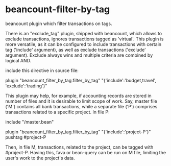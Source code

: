 # beancount-filter-by-tag


beancount plugin which filter transactions on tags.

There is an "exclude_tag" plugin, shipped with beancount, which allows to exclude transactions,
ignores transactions tagged as 'virtual'. This plugin is more versatile, as it can be configured
to include transactions with certain tag ('include' argument), as well as exclude transactions 
('exclude' argument). Exclude always wins and multiple criteria are combined by logical AND.

include this directive in source file:

plugin "beancount_filter_by_tag.filter_by_tag" "{'include':'budget,travel', 'exclude':'trading'}"

This plugin may help, for example, if accounting records are stored in number of files and it is
desirable to limit scope of work. Say, master file ('M') contains all bank transactions, while a 
separate file ('P') comprises transactions related to a specific project. In file P:

include "/master.bean"

plugin "beancount_filter_by_tag.filter_by_tag" "{'include':'project-P'}"
pushtag #project-P

Then, in file M, transactions, related to the project, can be tagged with #project-P. Having this,
fava or bean-query can be run on M file, limiting the user's work to the project's data.
